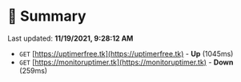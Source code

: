 # 📖 Summary
Last updated: **11/19/2021, 9:28:12 AM**

- `GET` [https://uptimerfree.tk](https://uptimerfree.tk) - **Up** (1045ms)
- `GET` [https://monitoruptimer.tk](https://monitoruptimer.tk) - **Down** (259ms)
